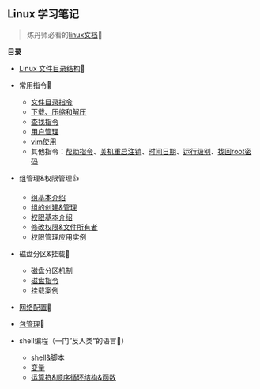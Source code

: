 ## Linux 学习笔记

> 炼丹师必看的[linux文档](https://www.autodl.com/docs/linux/)🤔

**目录**

- [Linux 文件目录结构](目录结构.md)🎉

- 常用指令👏
  - [文件目录指令](常用指令/文件目录指令.md)
  - [下载、压缩和解压](常用指令/压缩和解压.md)
  - [查找指令](常用指令/查找指令.md)
  - [用户管理](常用指令/用户管理.md)
  - [vim使用](常用指令/vim使用.md)
  - 其他指令：[帮助指令](常用指令/帮助指令.md)、[关机重启注销](常用指令/关机重启注销.md)、[时间日期](常用指令/时间日期指令.md)、[运行级别](常用指令/运行级别.md)、[找回root密码](常用指令/找回root密码.md)
- 组管理&权限管理👍
  - [组基本介绍](组管理&权限管理/组基本介绍.md)
  - [组的创建&管理](组管理&权限管理/组的创建&管理.md)
  - [权限基本介绍](组管理&权限管理/权限基本介绍.md)
  - [修改权限&文件所有者](组管理&权限管理/修改权限.md)
  - 权限管理应用实例
- 磁盘分区&挂载🤔

  - [磁盘分区机制](磁盘分区机制.md)
  - [磁盘指令](磁盘指令.md)
  - 挂载案例
- [网络配置](网络配置.md)💪
- [包管理](Ubuntu包管理.md)🚀
- shell编程（一门”反人类“的语言🤣）
  - [shell&脚本](shell编程.md)
  - [变量](shell变量.md)
  - [运算符&顺序循环结构&函数](shell运算符&顺序循序结构.md)

